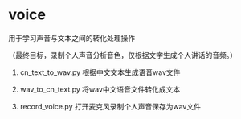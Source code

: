 # voice
用于学习声音与文本之间的转化处理操作

（最终目标，录制个人声音分析音色，仅根据文字生成个人讲话的音频。）

1) cn_text_to_wav.py  根据中文文本生成语音wav文件

2) wav_to_cn_text.py  将wav中文语音文件转化成文本

3) record_voice.py 打开麦克风录制个人声音保存为wav文件
